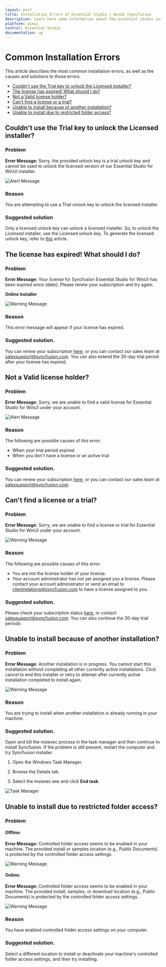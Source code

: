 ```yaml
---
layout: post
title: Installation Errors of Essential Studio | WinUI |Syncfusion
description: Learn here some information about the essential studio installation errors and steps for resolving it.
platform: winui
control: Essential Studio
documentation: ug
---
```


# Common Installation Errors

This article describes the most common installation errors, as well as the causes and solutions to those errors.

* [Couldn't use the Trial key to unlock the Licensed installer?](https://help.syncfusion.com/winui/installation/installation-errors#couldnt-use-the-trial-key-to-unlock-the-licensed-installer)
* [The license has expired! What should I do?](https://help.syncfusion.com/winui/installation/installation-errors#the-license-has-expired-what-should-i-do)
* [Not a Valid license holder?](https://help.syncfusion.com/winui/installation/installation-errors#not-a-valid-license-holder)
* [Can't find a license or a trial?](https://help.syncfusion.com/winui/installation/installation-errors#cant-find-a-license-or-a-trial)
* [Unable to install because of another installation?](https://help.syncfusion.com/winui/installation/installation-errors#unable-to-install-because-of-another-installation)
* [Unable to install due to restricted folder access?](http://help.syncfusion.com/winui/installation/installation-errors#unable-to-install-due-to-restricted-folder-access)

## Couldn't use the Trial key to unlock the Licensed installer?

### Problem

**Error Message:** Sorry, the provided unlock key is a trial unlock key and cannot be used to unlock the licensed version of our Essential Studio for WinUI installer.

![Alert Message](Errors/Installation_Errors_img1.png)

### Reason

You are attempting to use a Trial unlock key to unlock the licensed installer.

### Suggested solution

Only a licensed unlock key can unlock a licensed installer. So, to unlock the Licensed installer, use the Licensed unlock key. To generate the licensed unlock key, refer to [this](http://syncfusion.com/kb/2326) article.


## The license has expired! What should I do?

### Problem

**Error Message:** Your license for Syncfusion Essential Studio for WinUI has been expired since {date}. Please renew your subscription and try again.

**Online Installer**

![Warning Message](Errors/Installation_Errors_img2.png)

### Reason

This error message will appear if your license has expired.

### Suggested solution.


You can renew your subscription [here](https://www.syncfusion.com/sales/products), or you can contact our sales team at <salessupport@syncfusion.com>. You can also extend the 30-day trial period after your license has expired.


## Not a Valid license holder?

### Problem

**Error Message:** Sorry, we are unable to find a valid license for Essential Studio for WinUI under your account.

![Alert Message](Errors/Installation_Errors_img3.PNG)

### Reason

The following are possible causes of this error:

* When your trial period expired
* When you don't have a license or an active trial

### Suggested solution.

You can renew your subscription [here](https://www.syncfusion.com/sales/products), or you can contact our sales team at <salessupport@syncfusion.com>.

## Can't find a license or a trial?

### Problem

**Error Message:** Sorry, we are unable to find a license or trial for Essential Studio for WinUI under your account.

![Warning Message](Errors/Installation_Errors_img6.PNG)

### Reason

The following are possible causes of this error:

* You are not the license holder of your license.
* Your account administrator has not yet assigned you a license. Please contact your account administrator or send an email to <clientrelations@syncfusion.com> to have a license assigned to you.

### Suggested solution.

Please check your subscription status [here](https://www.syncfusion.com/sales/products), or contact <salessupport@syncfusion.com>. You can also continue the 30-day trial periodx

## Unable to install because of another installation?

### Problem

**Error Message:** Another installation is in progress. You cannot start this installation without completing all other currently active installations. Click cancel to end this installer or retry to attempt after currently active installation completed to install again.

![Warning Message](Errors/Installation_Errors_img4.png)

### Reason

You are trying to install when another installation is already running in your machine.

### Suggested solution.

Open and kill the msiexec process in the task manager and then continue to install Syncfusion. If the problem is still present, restart the computer and try Syncfusion installer. 

1. Open the Windows Task Manager.

2. Browse the Details tab.

3. Select the msiexec.exe and click **End task**.

![Task Manager](Errors/Installation_Errors_img5.png)

## Unable to install due to restricted folder access?

### Problem

#### Offline:

**Error Message:** Controlled folder access seems to be enabled in your machine. The provided install or samples location (e.g., Public Documents) is protected by the controlled folder access settings.

![Warning Message](Errors/Installation_Errors_img7.png)

#### Online:

**Error Message:** Controlled folder access seems to be enabled in your machine. The provided install, samples, or download location (e.g., Public Documents) is protected by the controlled folder access settings.

![Warning Message](Errors/Installation_Errors_img8.png)

### Reason

You have enabled controlled folder access settings on your computer.

### Suggested solution.

Select a different location to install or deactivate your machine's controlled folder access settings, and then try installing.

